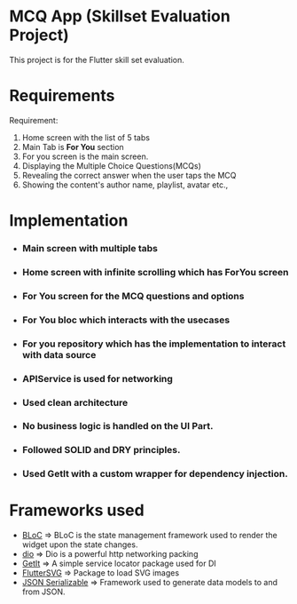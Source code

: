 # MCQ App (Skillset Evaluation Project)

This project is for the Flutter skill set evaluation.

# Requirements

Requirement:

1. Home screen with the list of 5 tabs
2. Main Tab is **For You** section
3. For you screen is the main screen.
4. Displaying the Multiple Choice Questions(MCQs)
5. Revealing the correct answer when the user taps the MCQ
6. Showing the content's author name, playlist, avatar etc.,

# Implementation

- ### Main screen with multiple tabs
- ### Home screen with infinite scrolling which has ForYou screen
- ### For You screen for the MCQ questions and options
- ### For You bloc which interacts with the usecases
- ### For you repository which has the implementation to interact with data source
- ### APIService is used for networking
- ### Used clean architecture
- ### No business logic is handled on the UI Part.
- ### Followed SOLID and DRY principles.
- ### Used GetIt with a custom wrapper for dependency injection.

# Frameworks used

- [BLoC](https://pub.dev/packages/flutter_bloc) => BLoC is the state management framework used to
  render the widget upon the state changes.
- [dio](https://pub.dev/packages/dio) => Dio is a powerful http networking packing
- [GetIt](https://pub.dev/packages/get_it) => A simple service locator package used for DI
- [FlutterSVG](https://pub.dev/packages/flutter_svg) => Package to load SVG images
- [JSON Serializable](https://pub.dev/packages/json_serializable) => Framework used to generate data
  models to and from JSON.

